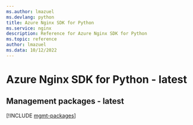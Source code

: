 ```yaml
---
ms.author: lmazuel
ms.devlang: python
title: Azure Nginx SDK for Python
ms.service: nginx
description: Reference for Azure Nginx SDK for Python
ms.topic: reference
author: lmazuel
ms.data: 10/12/2022
---
```

# Azure Nginx SDK for Python - latest

## Management packages - latest
[!INCLUDE [mgmt-packages](nginx-mgmt-index.md)]